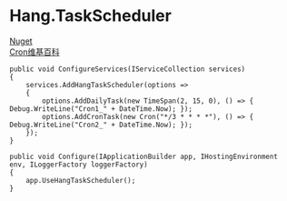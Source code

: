 # Hang.TaskScheduler
[Nuget](https://www.nuget.org/packages/Hang.TaskScheduler/)  
[Cron维基百科](https://zh.wikipedia.org/wiki/Cron)  
  
  
```
public void ConfigureServices(IServiceCollection services)
{
    services.AddHangTaskScheduler(options =>
    {
        options.AddDailyTask(new TimeSpan(2, 15, 0), () => { Debug.WriteLine("Cron1_" + DateTime.Now); });
        options.AddCronTask(new Cron("*/3 * * * *"), () => { Debug.WriteLine("Cron2_" + DateTime.Now); });
    });
}

public void Configure(IApplicationBuilder app, IHostingEnvironment env, ILoggerFactory loggerFactory)
{
    app.UseHangTaskScheduler();
}
```
